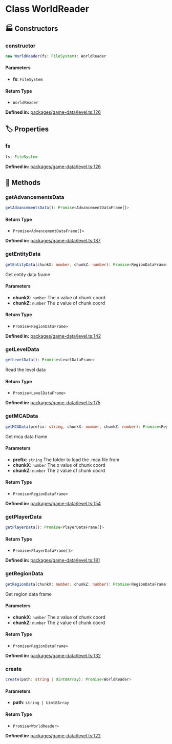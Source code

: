 # Class WorldReader

## 🏭 Constructors

### constructor

```ts
new WorldReader(fs: FileSystem): WorldReader
```
#### Parameters

- **fs**: `FileSystem`
#### Return Type

- `WorldReader`

<p style="font-size: 14px; color: var(--vp-c-text-2)">
<strong>Defined in:</strong> <a href="https://github.com/voxelum/minecraft-launcher-core-node/blob/master/packages/game-data/level.ts#L126" target="_blank" rel="noreferrer">packages/game-data/level.ts:126</a>
</p>


## 🏷️ Properties

### fs <Badge type="danger" text="private" />

```ts
fs: FileSystem
```
<p style="font-size: 14px; color: var(--vp-c-text-2)">
<strong>Defined in:</strong> <a href="https://github.com/voxelum/minecraft-launcher-core-node/blob/master/packages/game-data/level.ts#L126" target="_blank" rel="noreferrer">packages/game-data/level.ts:126</a>
</p>


## 🔧 Methods

### getAdvancementsData <Badge type="tip" text="public" />

```ts
getAdvancementsData(): Promise<AdvancementDataFrame[]>
```
#### Return Type

- `Promise<AdvancementDataFrame[]>`

<p style="font-size: 14px; color: var(--vp-c-text-2)">
<strong>Defined in:</strong> <a href="https://github.com/voxelum/minecraft-launcher-core-node/blob/master/packages/game-data/level.ts#L187" target="_blank" rel="noreferrer">packages/game-data/level.ts:187</a>
</p>


### getEntityData <Badge type="tip" text="public" />

```ts
getEntityData(chunkX: number, chunkZ: number): Promise<RegionDataFrame>
```
Get entity data frame
#### Parameters

- **chunkX**: `number`
The x value of chunk coord
- **chunkZ**: `number`
The z value of chunk coord
#### Return Type

- `Promise<RegionDataFrame>`

<p style="font-size: 14px; color: var(--vp-c-text-2)">
<strong>Defined in:</strong> <a href="https://github.com/voxelum/minecraft-launcher-core-node/blob/master/packages/game-data/level.ts#L142" target="_blank" rel="noreferrer">packages/game-data/level.ts:142</a>
</p>


### getLevelData <Badge type="tip" text="public" />

```ts
getLevelData(): Promise<LevelDataFrame>
```
Read the level data
#### Return Type

- `Promise<LevelDataFrame>`

<p style="font-size: 14px; color: var(--vp-c-text-2)">
<strong>Defined in:</strong> <a href="https://github.com/voxelum/minecraft-launcher-core-node/blob/master/packages/game-data/level.ts#L175" target="_blank" rel="noreferrer">packages/game-data/level.ts:175</a>
</p>


### getMCAData <Badge type="tip" text="public" />

```ts
getMCAData(prefix: string, chunkX: number, chunkZ: number): Promise<RegionDataFrame>
```
Get mca data frame
#### Parameters

- **prefix**: `string`
The folder to load the .mca file from
- **chunkX**: `number`
The x value of chunk coord
- **chunkZ**: `number`
The z value of chunk coord
#### Return Type

- `Promise<RegionDataFrame>`

<p style="font-size: 14px; color: var(--vp-c-text-2)">
<strong>Defined in:</strong> <a href="https://github.com/voxelum/minecraft-launcher-core-node/blob/master/packages/game-data/level.ts#L154" target="_blank" rel="noreferrer">packages/game-data/level.ts:154</a>
</p>


### getPlayerData <Badge type="tip" text="public" />

```ts
getPlayerData(): Promise<PlayerDataFrame[]>
```
#### Return Type

- `Promise<PlayerDataFrame[]>`

<p style="font-size: 14px; color: var(--vp-c-text-2)">
<strong>Defined in:</strong> <a href="https://github.com/voxelum/minecraft-launcher-core-node/blob/master/packages/game-data/level.ts#L181" target="_blank" rel="noreferrer">packages/game-data/level.ts:181</a>
</p>


### getRegionData <Badge type="tip" text="public" />

```ts
getRegionData(chunkX: number, chunkZ: number): Promise<RegionDataFrame>
```
Get region data frame
#### Parameters

- **chunkX**: `number`
The x value of chunk coord
- **chunkZ**: `number`
The z value of chunk coord
#### Return Type

- `Promise<RegionDataFrame>`

<p style="font-size: 14px; color: var(--vp-c-text-2)">
<strong>Defined in:</strong> <a href="https://github.com/voxelum/minecraft-launcher-core-node/blob/master/packages/game-data/level.ts#L132" target="_blank" rel="noreferrer">packages/game-data/level.ts:132</a>
</p>


### create <Badge type="warning" text="static" />

```ts
create(path: string | Uint8Array): Promise<WorldReader>
```
#### Parameters

- **path**: `string | Uint8Array`
#### Return Type

- `Promise<WorldReader>`

<p style="font-size: 14px; color: var(--vp-c-text-2)">
<strong>Defined in:</strong> <a href="https://github.com/voxelum/minecraft-launcher-core-node/blob/master/packages/game-data/level.ts#L122" target="_blank" rel="noreferrer">packages/game-data/level.ts:122</a>
</p>


